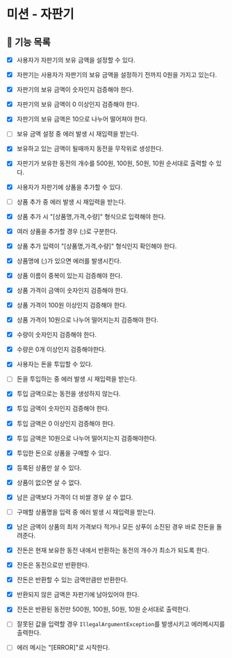 # 미션 - 자판기

## 🎯 기능 목록

- [x] 사용자가 자판기의 보유 금액을 설정할 수 있다.
- [x] 자판기는 사용자가 자판기의 보유 금액을 설정하기 전까지 0원을 가지고 있는다.
- [x] 자판기의 보유 금액이 숫자인지 검증해야 한다.
- [x] 자판기의 보유 금액이 0 이상인지 검증해야 한다.
- [x] 자판기의 보유 금액은 10으로 나누어 떨어져야 한다.
- [ ] 보유 금액 설정 중 에러 발생 시 재입력을 받는다.
- [x] 보유하고 있는 금액이 될때까지 동전을 무작위로 생성한다.

- [x] 자판기가 보유한 동전의 개수를 500원, 100원, 50원, 10원 순서대로 출력할 수 있다.

- [x] 사용자가 자판기에 상품을 추가할 수 있다.
- [ ] 상품 추가 중 에러 발생 시 재입력을 받는다.
- [x] 상품 추가 시 "[상품명,가격,수량]" 형식으로 입력해야 한다.
- [x] 여러 상품을 추가할 경우 (;)로 구분한다.
- [x] 상품 추가 입력이 "[상품명,가격,수량]" 형식인지 확인해야 한다.
- [x] 상품명에 (;)가 있으면 에러를 발생시킨다.
- [x] 상품 이름이 중복이 있는지 검증해야 한다.
- [x] 상품 가격이 금액이 숫자인지 검증해야 한다.
- [x] 상품 가격이 100원 이상인지 검증해야 한다.
- [x] 상품 가격이 10원으로 나누어 떨어지는지 검증해야 한다.
- [x] 수량이 숫자인지 검증해야 한다.
- [x] 수량은 0개 이상인지 검증해야한다.

- [x] 사용자는 돈을 투입할 수 있다.
- [ ] 돈을 투입하는 중 에러 발생 시 재입력을 받는다.
- [x] 투입 금액으로는 동전을 생성하지 않는다.
- [x] 투입 금액이 숫자인지 검증해야 한다.
- [x] 투입 금액은 0 이상인지 검증해야 한다.
- [x] 투입 금액은 10원으로 나누어 떨어지는지 검증해야한다.

- [x] 투입한 돈으로 상품을 구매할 수 있다.
- [x] 등록된 상품만 살 수 있다.
- [x] 상품이 없으면 살 수 없다.
- [x] 남은 금액보다 가격이 더 비쌀 경우 살 수 없다.
- [ ] 구매할 상품명을 입력 중 에러 발생 시 재입력을 받는다.

- [x] 남은 금액이 상품의 최저 가격보다 적거나 모든 상푸이 소진된 경우 바로 잔돈을 돌려준다.
- [x] 잔돈은 현재 보유한 동전 내에서 반환하는 동전의 개수가 최소가 되도록 한다.
- [x] 잔돈은 동전으로만 반환한다.
- [x] 잔돈은 반환할 수 있는 금액만큼만 반환한다.
- [x] 반환되지 않은 금액은 자판기에 남아있어야 한다.
- [x] 잔돈은 반환된 동전만 500원, 100원, 50원, 10원 순서대로 출력한다.

- [ ] 잘못된 값을 입력할 경우 `IllegalArgumentException`를 발생시키고 에러메시지를 출력한다.
- [ ] 에러 메시는 "[ERROR]"로 시작한다.
